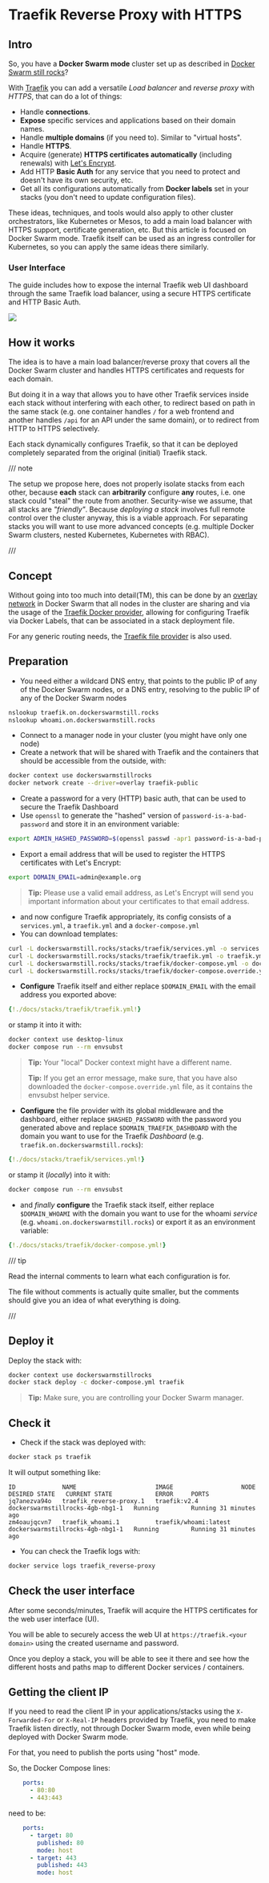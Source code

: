 # Traefik Reverse Proxy with HTTPS

## Intro

So, you have a **Docker Swarm mode** cluster set up as described in [Docker Swarm still rocks](https://dockerswarmstill.rocks)?

With [Traefik](https://traefik.io/traefik/) you can add a versatile _Load balancer_ and _reverse proxy_ with _HTTPS_, that can do a lot of things:

* Handle **connections**.
* **Expose** specific services and applications based on their domain names.
* Handle **multiple domains** (if you need to). Similar to "virtual hosts".
* Handle **HTTPS**.
* Acquire (generate) **HTTPS certificates automatically** (including renewals) with [Let's Encrypt](https://letsencrypt.org/).
* Add HTTP **Basic Auth** for any service that you need to protect and doesn't have its own security, etc.
* Get all its configurations automatically from **Docker labels** set in your stacks (you don't need to update configuration files).

These ideas, techniques, and tools would also apply to other cluster orchestrators, like Kubernetes or Mesos, to add a main load balancer with HTTPS support, certificate generation, etc. But this article is focused on Docker Swarm mode. Traefik itself can be used as an ingress controller for Kubernetes, so you can apply the same ideas there similarly.

### User Interface

The guide includes how to expose the internal Traefik web UI dashboard through the same Traefik load balancer, using a secure HTTPS certificate and HTTP Basic Auth.

<img src="https://dockerswarm.rocks/img/traefik-screenshot.webp">

## How it works

The idea is to have a main load balancer/reverse proxy that covers all the Docker Swarm cluster and handles HTTPS certificates and requests for each domain.

But doing it in a way that allows you to have other Traefik services inside each stack without interfering with each other, to redirect based on path in the same stack (e.g. one container handles `/` for a web frontend and another handles `/api` for an API under the same domain), or to redirect from HTTP to HTTPS selectively.

Each stack dynamically configures Traefik, so that it can be deployed completely separated from the original (initial) Traefik stack.

/// note

The setup we propose here, does not properly isolate stacks from each other, because **each** stack can **arbitrarily** configure **any** routes, i.e. one stack could "steal" the route from another. Security-wise we assume, that all stacks are _"friendly"_. Because _deploying a stack_ involves full remote control over the cluster anyway, this is a viable approach. For separating stacks you will want to use more advanced concepts (e.g. multiple Docker Swarm clusters, nested Kubernetes, Kubernetes with RBAC). 

///

## Concept
Without going into too much into detail(TM), this can be done by an [overlay network](https://docs.docker.com/engine/network/drivers/overlay/) in Docker Swarm that all nodes in the cluster are sharing and via the usage of the [Traefik Docker provider](https://doc.traefik.io/traefik/providers/docker/), allowing for configuring Traefik via Docker Labels, that can be associated in a stack deployment file.

For any generic routing needs, the [Traefik file provider](https://doc.traefik.io/traefik/providers/file/) is also used. 

## Preparation
* You need either a wildcard DNS entry, that points to the public IP of any of the Docker Swarm nodes, or a DNS entry, resolving to the public IP of any of the Docker Swarm nodes
```bash
nslookup traefik.on.dockerswarmstill.rocks
nslookup whoami.on.dockerswarmstill.rocks
```
* Connect to a manager node in your cluster (you might have only one node)
* Create a network that will be shared with Traefik and the containers that should be accessible from the outside, with:

```bash
docker context use dockerswarmstillrocks
docker network create --driver=overlay traefik-public
```

* Create a password for a very (HTTP) basic auth, that can be used to secure the Traefik Dashboard
* Use `openssl` to generate the "hashed" version of `password-is-a-bad-password` and store it in an environment variable:

```bash
export ADMIN_HASHED_PASSWORD=$(openssl passwd -apr1 password-is-a-bad-password)
```

* Export a email address that will be used to register the HTTPS certificates with Let's Encrypt:
 
```bash
export DOMAIN_EMAIL=admin@example.org
```
> **Tip:** Please use a valid email address, as Let's Encrypt will send you important information about your certificates to that email address.

* and now configure Traefik appropriately, its config consists of a `services.yml`, a `traefik.yml` and a `docker-compose.yml`
* You can download templates:
```bash
curl -L dockerswarmstill.rocks/stacks/traefik/services.yml -o services.yml
curl -L dockerswarmstill.rocks/stacks/traefik/traefik.yml -o traefik.yml
curl -L dockerswarmstill.rocks/stacks/traefik/docker-compose.yml -o docker-compose.yml
curl -L dockerswarmstill.rocks/stacks/traefik/docker-compose.override.yml -o docker-compose.override.yml
```

* **Configure** Traefik itself and either replace `$DOMAIN_EMAIL` with the email address you exported above:
```YAML
{!./docs/stacks/traefik/traefik.yml!}
```
or stamp it into it with:
```bash
docker context use desktop-linux
docker compose run --rm envsubst
```
> **Tip:** Your "local" Docker context might have a different name.
> 
> **Tip:** If you get an error message, make sure, that you have also downloaded the `docker-compose.override.yml` file, as it contains the envsubst helper service.


* **Configure** the file provider with its global middleware and the dashboard, either replace `$HASHED_PASSWORD` with the password you generated above and replace `$DOMAIN_TRAEFIK_DASHBOARD` with the domain you want to use for the Traefik _Dashboard_ (e.g. `traefik.on.dockerswarmstill.rocks`):
```YAML
{!./docs/stacks/traefik/services.yml!}
```
or stamp it (_locally_) into it with:
```bash
docker compose run --rm envsubst
```

* and _finally_ **configure** the Traefik stack itself, either replace `$DOMAIN_WHOAMI` with the domain you want to use for the whoami _service_ (e.g. `whoami.on.dockerswarmstill.rocks`) or export it as an environment variable:

```YAML
{!./docs/stacks/traefik/docker-compose.yml!}
```

/// tip

Read the internal comments to learn what each configuration is for.

The file without comments is actually quite smaller, but the comments should give you an idea of what everything is doing.

///

## Deploy it

Deploy the stack with:

```bash
docker context use dockerswarmstillrocks
docker stack deploy -c docker-compose.yml traefik
```
> **Tip:** Make sure, you are controlling your Docker Swarm manager.

## Check it

* Check if the stack was deployed with:

```bash
docker stack ps traefik
```

It will output something like:

```
ID             NAME                      IMAGE                   NODE                               DESIRED STATE   CURRENT STATE            ERROR     PORTS
jq7anezva94o   traefik_reverse-proxy.1   traefik:v2.4            dockerswarmstillrocks-4gb-nbg1-1   Running         Running 31 minutes ago             
zm4oaujqcvn7   traefik_whoami.1          traefik/whoami:latest   dockerswarmstillrocks-4gb-nbg1-1   Running         Running 31 minutes ago             
```

* You can check the Traefik logs with:

```bash
docker service logs traefik_reverse-proxy
```

## Check the user interface

After some seconds/minutes, Traefik will acquire the HTTPS certificates for the web user interface (UI).

You will be able to securely access the web UI at `https://traefik.<your domain>` using the created username and password.

Once you deploy a stack, you will be able to see it there and see how the different hosts and paths map to different Docker services / containers.

## Getting the client IP

If you need to read the client IP in your applications/stacks using the `X-Forwarded-For` or `X-Real-IP` headers provided by Traefik, you need to make Traefik listen directly, not through Docker Swarm mode, even while being deployed with Docker Swarm mode.

For that, you need to publish the ports using "host" mode.

So, the Docker Compose lines:

```YAML
    ports:
      - 80:80
      - 443:443
```

need to be:

```YAML
    ports:
      - target: 80
        published: 80
        mode: host
      - target: 443
        published: 443
        mode: host
```
